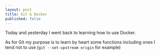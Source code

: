 ```yaml
---
layout: post
title: Git & Docker
published: false
---
```


Today and yesterday I went back to learning how to use Docker. 

As for Git my purpose is to learn by heart some functions including ones I tend not to use (`git --set-upstream origin` for example)
